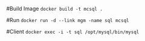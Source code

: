 #Build Image
`docker build -t mcsql .`

#Run
`docker run -d --link mgm -name sql mcsql`

#Client
`docker exec -i -t sql /opt/mysql/bin/mysql`
